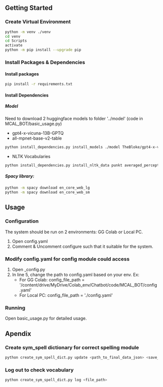 <!-- GETTING STARTED -->
## Getting Started

### Create Virtual Environment
```sh
python -m venv ./venv
cd venv
cd Scripts
activate
python -m pip install --upgrade pip
```

### Install Packages & Dependencies
#### Install packages
```sh
pip install -r requirements.txt
```

#### Install Dependencies
##### Model
Need to download 2 huggingface models to folder '../model' (code in MCAL_BOT/basic_usage.py)
* gpt4-x-vicuna-13B-GPTQ
* all-mpnet-base-v2-table
```sh
python install_dependencies.py install_models ./model TheBloke/gpt4-x-vicuna-13B-GPTQ deepset/all-mpnet-base-v2-table
```
* NLTK Vocabularies
```sh
python install_dependencies.py install_nltk_data punkt averaged_perceptron_tagger wordnet stopwords
```

##### Spacy library:
```sh
python -m spacy download en_core_web_lg
python -m spacy download en_core_web_sm
```

## Usage
### Configuration
The system should be run on 2 environments: GG Colab or Local PC.
1. Open config.yaml
2. Comment & Uncomment configure such that it suitable for the system.

### Modify config.yaml for config module could access
1. Open _config.py
2.  In line 5, change the path to config.yaml based on your env.
    Ex: 
    * For GG Colab: config_file_path = '/content/drive/MyDrive/Colab_env/Chatbot/code/MCAL_BOT/config.yaml'
    * For Local PC: config_file_path = './config.yaml'

### Running
Open basic_usage.py for detailed usage.

## Apendix
### Create sym_spell dictionary for correct spelling module
```sh
python create_sym_spell_dict.py update <path_to_final_data_json> <save_path>
```

### Log out to check vocabulary
```sh
python create_sym_spell_dict.py log <file_path>
```